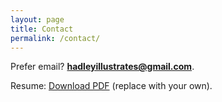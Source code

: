 ```yaml
---
layout: page
title: Contact
permalink: /contact/
---
```


Prefer email? **hadleyillustrates@gmail.com**.

Resume: <a href="/assets/Hadley-Edwards-Resume.pdf">Download PDF</a> (replace with your own).
